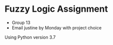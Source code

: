 # Fuzzy Logic Assignment
- Group 13
- Email justine by Monday with project choice

Using Python version 3.7
